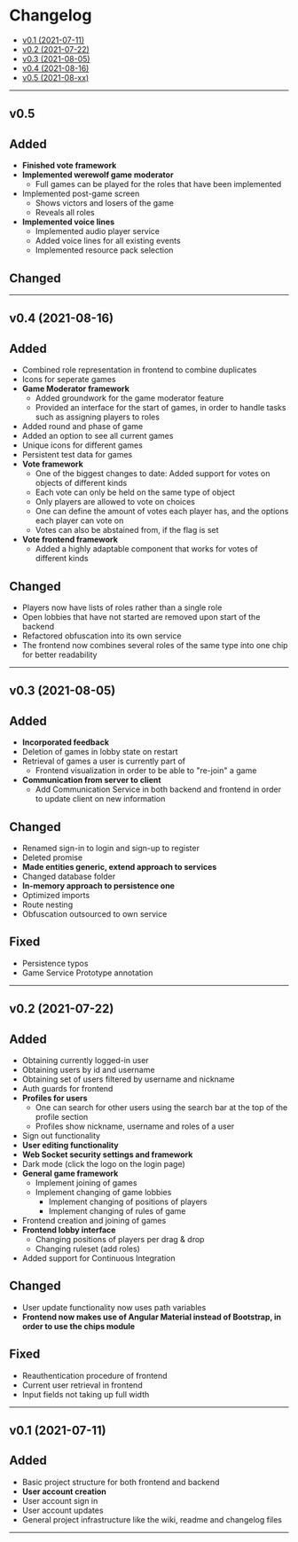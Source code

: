 # Changelog

- [v0.1 (2021-07-11)](#v0.1)
- [v0.2 (2021-07-22)](#v0.2)
- [v0.3 (2021-08-05)](#v0.3)
- [v0.4 (2021-08-16)](#v0.4)
- [v0.5 (2021-08-xx)](#v0.5)

---

## v0.5
<a name="v0.5"></a>

## Added

- **Finished vote framework**
- **Implemented werewolf game moderator**
  - Full games can be played for the roles that have been implemented
- Implemented post-game screen
  - Shows victors and losers of the game
  - Reveals all roles
- **Implemented voice lines**
  - Implemented audio player service
  - Added voice lines for all existing events
  - Implemented resource pack selection

## Changed

---

## v0.4 (2021-08-16)
<a name="v0.4"></a>

## Added

- Combined role representation in frontend to combine duplicates
- Icons for seperate games
- **Game Moderator framework**
  - Added groundwork for the game moderator feature
  - Provided an interface for the start of games, in order to handle tasks such as assigning players to roles
- Added round and phase of game
- Added an option to see all current games
- Unique icons for different games
- Persistent test data for games
- **Vote framework**
  - One of the biggest changes to date: Added support for votes on objects of different kinds
  - Each vote can only be held on the same type of object
  - Only players are allowed to vote on choices
  - One can define the amount of votes each player has, and the options each player can vote on
  - Votes can also be abstained from, if the flag is set
- **Vote frontend framework**
  - Added a highly adaptable component that works for votes of different kinds

## Changed

- Players now have lists of roles rather than a single role
- Open lobbies that have not started are removed upon start of the backend
- Refactored obfuscation into its own service
- The frontend now combines several roles of the same type into one chip for better readability

---

## v0.3 (2021-08-05)
<a name="v0.3"></a>

## Added

- **Incorporated feedback**
- Deletion of games in lobby state on restart
- Retrieval of games a user is currently part of
  - Frontend visualization in order to be able to "re-join" a game
- **Communication from server to client**
  - Add Communication Service in both backend and frontend in order to update client on new information

## Changed

- Renamed sign-in to login and sign-up to register
- Deleted promise
- **Made entities generic, extend approach to services**
- Changed database folder
- **In-memory approach to persistence one**
- Optimized imports
- Route nesting
- Obfuscation outsourced to own service

## Fixed

- Persistence typos
- Game Service Prototype annotation

---

## v0.2 (2021-07-22)
<a name="v0.2"></a>

## Added

- Obtaining currently logged-in user
- Obtaining users by id and username
- Obtaining set of users filtered by username and nickname
- Auth guards for frontend
- **Profiles for users**
  - One can search for other users using the search bar at the top of the profile section
  - Profiles show nickname, username and roles of a user
- Sign out functionality
- **User editing functionality**
- **Web Socket security settings and framework**
- Dark mode (click the logo on the login page)
- **General game framework**
  - Implement joining of games
  - Implement changing of game lobbies
    - Implement changing of positions of players
    - Implement changing of rules of game
- Frontend creation and joining of games
- **Frontend lobby interface**
  - Changing positions of players per drag & drop
  - Changing ruleset (add roles)
- Added support for Continuous Integration

## Changed

- User update functionality now uses path variables
- **Frontend now makes use of Angular Material instead of Bootstrap, in order to use the chips module**

## Fixed

- Reauthentication procedure of frontend
- Current user retrieval in frontend
- Input fields not taking up full width

---

## v0.1 (2021-07-11)
<a name="v0.1"></a>

## Added

- Basic project structure for both frontend and backend
- **User account creation**
- User account sign in
- User account updates
- General project infrastructure like the wiki, readme and changelog files

---
